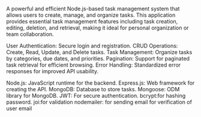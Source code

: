 A powerful and efficient Node.js-based task management system that allows users to create, manage, and organize tasks. This application provides essential task management features including task creation, editing, deletion, and retrieval, making it ideal for personal organization or team collaboration.

User Authentication: Secure login and registration.
CRUD Operations: Create, Read, Update, and Delete tasks.
Task Management: Organize tasks by categories, due dates, and priorities.
Pagination: Support for paginated task retrieval for efficient browsing.
Error Handling: Standardized error responses for improved API usability.

Node.js: JavaScript runtime for the backend.
Express.js: Web framework for creating the API.
MongoDB: Database to store tasks.
Mongoose: ODM library for MongoDB.
JWT: For secure authentication.
bcrypt:for hashing password.
joi:for validation
nodemailer: for sending email for verification of user email
